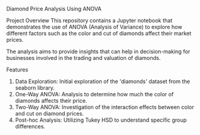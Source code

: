 Diamond Price Analysis Using ANOVA

Project Overview
This repository contains a Jupyter notebook that demonstrates the use of ANOVA (Analysis of Variance) 
to explore how different factors such as the color and cut of diamonds affect their market prices. 

The analysis aims to provide insights that can help in decision-making for businesses involved in the trading and valuation of diamonds.

Features

1. Data Exploration: Initial exploration of the 'diamonds' dataset from the seaborn library.
2. One-Way ANOVA: Analysis to determine how much the color of diamonds affects their price.
3. Two-Way ANOVA: Investigation of the interaction effects between color and cut on diamond prices.
4. Post-hoc Analysis: Utilizing Tukey HSD to understand specific group differences.
